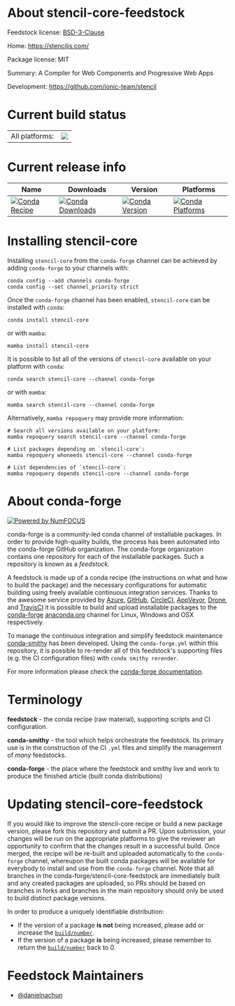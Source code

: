 About stencil-core-feedstock
============================

Feedstock license: [BSD-3-Clause](https://github.com/conda-forge/stencil-core-feedstock/blob/main/LICENSE.txt)

Home: https://stenciljs.com/

Package license: MIT

Summary: A Compiler for Web Components and Progressive Web Apps

Development: https://github.com/ionic-team/stencil

Current build status
====================


<table><tr><td>All platforms:</td>
    <td>
      <a href="https://dev.azure.com/conda-forge/feedstock-builds/_build/latest?definitionId=24444&branchName=main">
        <img src="https://dev.azure.com/conda-forge/feedstock-builds/_apis/build/status/stencil-core-feedstock?branchName=main">
      </a>
    </td>
  </tr>
</table>

Current release info
====================

| Name | Downloads | Version | Platforms |
| --- | --- | --- | --- |
| [![Conda Recipe](https://img.shields.io/badge/recipe-stencil--core-green.svg)](https://anaconda.org/conda-forge/stencil-core) | [![Conda Downloads](https://img.shields.io/conda/dn/conda-forge/stencil-core.svg)](https://anaconda.org/conda-forge/stencil-core) | [![Conda Version](https://img.shields.io/conda/vn/conda-forge/stencil-core.svg)](https://anaconda.org/conda-forge/stencil-core) | [![Conda Platforms](https://img.shields.io/conda/pn/conda-forge/stencil-core.svg)](https://anaconda.org/conda-forge/stencil-core) |

Installing stencil-core
=======================

Installing `stencil-core` from the `conda-forge` channel can be achieved by adding `conda-forge` to your channels with:

```
conda config --add channels conda-forge
conda config --set channel_priority strict
```

Once the `conda-forge` channel has been enabled, `stencil-core` can be installed with `conda`:

```
conda install stencil-core
```

or with `mamba`:

```
mamba install stencil-core
```

It is possible to list all of the versions of `stencil-core` available on your platform with `conda`:

```
conda search stencil-core --channel conda-forge
```

or with `mamba`:

```
mamba search stencil-core --channel conda-forge
```

Alternatively, `mamba repoquery` may provide more information:

```
# Search all versions available on your platform:
mamba repoquery search stencil-core --channel conda-forge

# List packages depending on `stencil-core`:
mamba repoquery whoneeds stencil-core --channel conda-forge

# List dependencies of `stencil-core`:
mamba repoquery depends stencil-core --channel conda-forge
```


About conda-forge
=================

[![Powered by
NumFOCUS](https://img.shields.io/badge/powered%20by-NumFOCUS-orange.svg?style=flat&colorA=E1523D&colorB=007D8A)](https://numfocus.org)

conda-forge is a community-led conda channel of installable packages.
In order to provide high-quality builds, the process has been automated into the
conda-forge GitHub organization. The conda-forge organization contains one repository
for each of the installable packages. Such a repository is known as a *feedstock*.

A feedstock is made up of a conda recipe (the instructions on what and how to build
the package) and the necessary configurations for automatic building using freely
available continuous integration services. Thanks to the awesome service provided by
[Azure](https://azure.microsoft.com/en-us/services/devops/), [GitHub](https://github.com/),
[CircleCI](https://circleci.com/), [AppVeyor](https://www.appveyor.com/),
[Drone](https://cloud.drone.io/welcome), and [TravisCI](https://travis-ci.com/)
it is possible to build and upload installable packages to the
[conda-forge](https://anaconda.org/conda-forge) [anaconda.org](https://anaconda.org/)
channel for Linux, Windows and OSX respectively.

To manage the continuous integration and simplify feedstock maintenance
[conda-smithy](https://github.com/conda-forge/conda-smithy) has been developed.
Using the ``conda-forge.yml`` within this repository, it is possible to re-render all of
this feedstock's supporting files (e.g. the CI configuration files) with ``conda smithy rerender``.

For more information please check the [conda-forge documentation](https://conda-forge.org/docs/).

Terminology
===========

**feedstock** - the conda recipe (raw material), supporting scripts and CI configuration.

**conda-smithy** - the tool which helps orchestrate the feedstock.
                   Its primary use is in the construction of the CI ``.yml`` files
                   and simplify the management of *many* feedstocks.

**conda-forge** - the place where the feedstock and smithy live and work to
                  produce the finished article (built conda distributions)


Updating stencil-core-feedstock
===============================

If you would like to improve the stencil-core recipe or build a new
package version, please fork this repository and submit a PR. Upon submission,
your changes will be run on the appropriate platforms to give the reviewer an
opportunity to confirm that the changes result in a successful build. Once
merged, the recipe will be re-built and uploaded automatically to the
`conda-forge` channel, whereupon the built conda packages will be available for
everybody to install and use from the `conda-forge` channel.
Note that all branches in the conda-forge/stencil-core-feedstock are
immediately built and any created packages are uploaded, so PRs should be based
on branches in forks and branches in the main repository should only be used to
build distinct package versions.

In order to produce a uniquely identifiable distribution:
 * If the version of a package **is not** being increased, please add or increase
   the [``build/number``](https://docs.conda.io/projects/conda-build/en/latest/resources/define-metadata.html#build-number-and-string).
 * If the version of a package **is** being increased, please remember to return
   the [``build/number``](https://docs.conda.io/projects/conda-build/en/latest/resources/define-metadata.html#build-number-and-string)
   back to 0.

Feedstock Maintainers
=====================

* [@danielnachun](https://github.com/danielnachun/)

